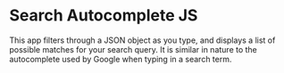 # Search Autocomplete JS

This app filters through a JSON object as you type, and displays a list of possible matches for your search query.
It is similar in nature to the autocomplete used by Google when typing in a search term.

